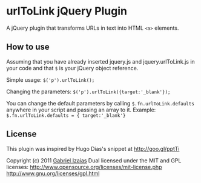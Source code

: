 # urlToLink jQuery Plugin

A jQuery plugin that transforms URLs in text into HTML `<a>` elements.


## How to use

Assuming that you have already inserted jquery.js and jquery.urlToLink.js in your code and that `$` is your jQuery object reference.

Simple usage:
`$('p').urlToLink();`

Changing the parameters:
`$('p').urlToLink({target:'_blank'});`

You can change the default parameters by calling `$.fn.urlToLink.defaults` anywhere in your script and passing an array to it. Example:
`$.fn.urlToLink.defaults = { target:'_blank'}`


## License

This plugin was inspired by Hugo Dias's snippet at http://goo.gl/pptTi

Copyright (c) 2011 [Gabriel Izaias](gabrielizaias.com)
Dual licensed under the MIT and GPL licenses:
http://www.opensource.org/licenses/mit-license.php
http://www.gnu.org/licenses/gpl.html